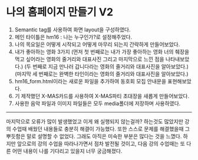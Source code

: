 # 나의 홈페이지 만들기 V2
1. Semantic tag를 사용하여 화면 layout을 구성하였다.
2. 메인 타이틀은 hm16 : 나는 누구인가?로 설정해주었다.
3. 나의 목요일은 어떻게 시작되고 어떻게 마무리 되는지 간략하게 만들어보았다.
4. 내가 좋아하는 영화 3가지
   (먼저 첫 번째로는 내가 가장 좋아하는 영화 너의 췌장을 먹고 싶어라는 영화의 줄거리와 대표사진 그리고 마지막으로 느낀 점을 나타내보았다.)
   (두 번째로 지금 만나러 갑니다라는 영화의 줄거리와 대표사진을 알아보았다.)
   (마지막 세 번째로는 완벽한 타인이라는 영화의 줄거리와 대표사진을 알아보았다.)
5. hm16_form.html이라는 새로운 파일을 추가하여 동호회 모집 안내문을 표현해보았다.
6. 기 제작했던 X-MAS카드를 사용하여 X-MAS파티 초대장을 새롭게 만들어보았다.
7. 사용한 음악 파일과 이미지 파일들은 모두 media폴더에 저장하며 사용하였다.
-------------------------------------------------------------------------------------------------------------------------------------
마지막으로 오류가 많이 발생했었고 이게 왜 실행되지 않는걸까? 하는것도 많았지만 강의 수업때 배웠던 내용들로 충분히 해결이 가능했다.
또한 스스로 문제를 해결했을때 그 뿌듯함은 말로 설명할 수 없었다. 그래도 아직은 미숙한 부분은 많다는 것을 느꼈다. 
하지만 앞으로의 강의 수업을 따라나가면서 점차 발전될 것이고, 다음 강의 수업때는 또 다른 어떤 내용이 나를 기다리고 있을지 너무 궁금해졌다.
